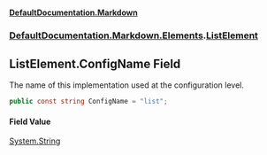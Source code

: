 #### [DefaultDocumentation\.Markdown](../../../../index.md 'index')
### [DefaultDocumentation\.Markdown\.Elements](../../../../index.md#DefaultDocumentation.Markdown.Elements 'DefaultDocumentation\.Markdown\.Elements').[ListElement](index.md 'DefaultDocumentation\.Markdown\.Elements\.ListElement')

## ListElement\.ConfigName Field

The name of this implementation used at the configuration level\.

```csharp
public const string ConfigName = "list";
```

#### Field Value
[System\.String](https://learn.microsoft.com/en-us/dotnet/api/system.string 'System\.String')